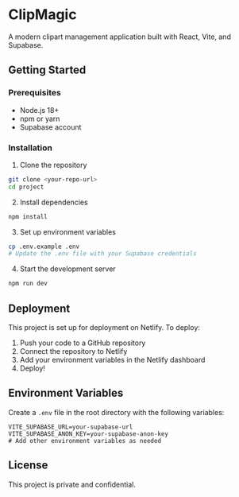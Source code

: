 # ClipMagic

A modern clipart management application built with React, Vite, and Supabase.

## Getting Started

### Prerequisites
- Node.js 18+
- npm or yarn
- Supabase account

### Installation

1. Clone the repository
```bash
git clone <your-repo-url>
cd project
```

2. Install dependencies
```bash
npm install
```

3. Set up environment variables
```bash
cp .env.example .env
# Update the .env file with your Supabase credentials
```

4. Start the development server
```bash
npm run dev
```

## Deployment

This project is set up for deployment on Netlify. To deploy:

1. Push your code to a GitHub repository
2. Connect the repository to Netlify
3. Add your environment variables in the Netlify dashboard
4. Deploy!

## Environment Variables

Create a `.env` file in the root directory with the following variables:

```
VITE_SUPABASE_URL=your-supabase-url
VITE_SUPABASE_ANON_KEY=your-supabase-anon-key
# Add other environment variables as needed
```

## License

This project is private and confidential.
